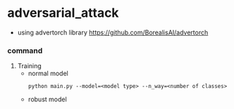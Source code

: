 # adversarial_attack
- using advertorch library
https://github.com/BorealisAI/advertorch

### command
1. Training
   - normal model
     ```
     python main.py --model=<model type> --n_way=<number of classes>
     ```
   - robust model
  

